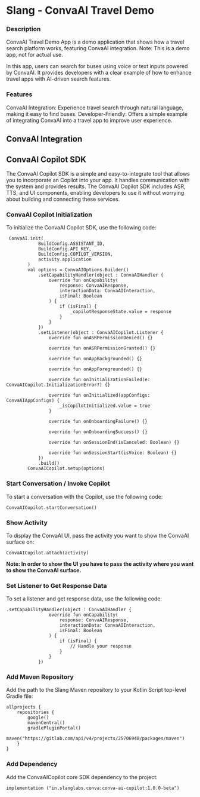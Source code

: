 # Slang - ConvaAI Travel Demo

### Description
ConvaAI Travel Demo App is a demo application that shows how a travel search platform works, featuring ConvaAI integration. 
Note: This is a demo app, not for actual use.

In this app, users can search for buses using voice or text inputs powered by ConvaAI. It provides developers with a clear example of how to enhance travel apps with AI-driven search features.

### Features
ConvaAI Integration: Experience travel search through natural language, making it easy to find buses.
Developer-Friendly: Offers a simple example of integrating ConvaAI into a travel app to improve user experience.

## ConvaAI Integration

## ConvaAI Copilot SDK

The ConvaAI Copilot SDK is a simple and easy-to-integrate tool that allows you to incorporate an Copilot into your app. It handles communication with the system and provides results. The ConvaAI Copilot SDK includes ASR, TTS, and UI components, enabling developers to use it without worrying about building and connecting these services.

### ConvaAI Copilot Initialization

To initialize the ConvaAI Copilot SDK, use the following code:

```
 ConvaAI.init(
            BuildConfig.ASSISTANT_ID,
            BuildConfig.API_KEY,
            BuildConfig.COPILOT_VERSION,
            activity.application
        )
        val options = ConvaAIOptions.Builder()
            .setCapabilityHandler(object : ConvaAIHandler {
                override fun onCapability(
                    response: ConvaAIResponse,
                    interactionData: ConvaAIInteraction,
                    isFinal: Boolean
                ) {
                    if (isFinal) {
                        _copilotResponseState.value = response
                    }
                }
            })
            .setListener(object : ConvaAICopilot.Listener {
                override fun onASRPermissionDenied() {}

                override fun onASRPermissionGranted() {}

                override fun onAppBackgrounded() {}

                override fun onAppForegrounded() {}

                override fun onInitializationFailed(e: ConvaAICopilot.InitializationError?) {}

                override fun onInitialized(appConfigs: ConvaAIAppConfigs) {
                    _isCopilotInitialized.value = true
                }

                override fun onOnboardingFailure() {}

                override fun onOnboardingSuccess() {}

                override fun onSessionEnd(isCanceled: Boolean) {}

                override fun onSessionStart(isVoice: Boolean) {}
            })
            .build()
        ConvaAICopilot.setup(options)
```

### Start Conversation / Invoke Copilot

To start a conversation with the Copilot, use the following code:

```
ConvaAICopilot.startConversation()
```

### Show Activity
To display the ConvaAI UI, pass the activity you want to show the ConvaAI surface on:

```
ConvaAICopilot.attach(activity)
```

**Note: In order to show the UI you have to pass the activity where you want to show the ConvaAI surface.**

### Set Listener to Get Response Data

To set a listener and get response data, use the following code:

```
.setCapabilityHandler(object : ConvaAIHandler {
                override fun onCapability(
                    response: ConvaAIResponse,
                    interactionData: ConvaAIInteraction,
                    isFinal: Boolean
                ) {
                    if (isFinal) {
                        // Handle your response
                    }
                }
            })
```

### Add Maven Repository

Add the path to the Slang Maven repository to your Kotlin Script top-level Gradle file:

```
allprojects {
    repositories {
        google()
        mavenCentral()
        gradlePluginPortal()
        maven("https://gitlab.com/api/v4/projects/25706948/packages/maven")
    }
}
```


### Add Dependency

Add the ConvaAICopilot core SDK dependency to the project:

```
implementation ("in.slanglabs.conva:conva-ai-copilot:1.0.0-beta")
```